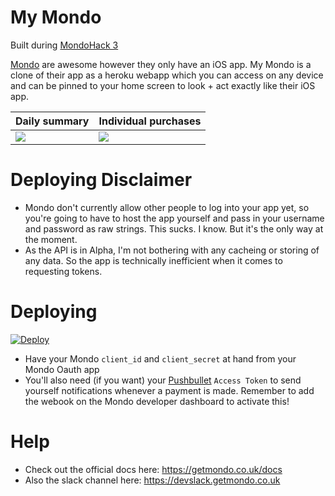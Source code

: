 # My Mondo
Built during [MondoHack 3](https://attending.io/events/mondohack-3)

[Mondo](https://getmondo.co.uk) are awesome however they only have an iOS app. My Mondo is a clone of their app as a heroku webapp which you can access on any device and can be pinned to your home screen to look + act exactly like their iOS app.

Daily summary | Individual purchases
----- | -----
![](http://i.imgur.com/8jUu3K2.jpg) | ![](http://i.imgur.com/E0F0ZfL.jpg)

# Deploying Disclaimer
- Mondo don't currently allow other people to log into your app yet, so you're going to have to host the app yourself and pass in your username and password as raw strings. This sucks. I know. But it's the only way at the moment.
- As the API is in Alpha, I'm not bothering with any cacheing or storing of any data. So the app is technically inefficient when it comes to requesting tokens.

# Deploying
[![Deploy](https://www.herokucdn.com/deploy/button.svg)](https://heroku.com/deploy?template=https://github.com/Manoj-nathwani/my-mondo)
- Have your Mondo `client_id` and `client_secret` at hand from your Mondo Oauth app
- You'll also need (if you want) your [Pushbullet](https://www.pushbullet.com) `Access Token` to send yourself notifications whenever a payment is made. Remember to add the webook on the Mondo developer dashboard to activate this!

# Help
- Check out the official docs here: https://getmondo.co.uk/docs
- Also the slack channel here: https://devslack.getmondo.co.uk
